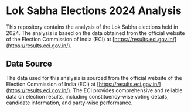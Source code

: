 # Lok Sabha Elections 2024 Analysis

This repository contains the analysis of the Lok Sabha elections held in 2024. The analysis is based on the data obtained from the official website of the Election Commission of India (ECI) at [https://results.eci.gov.in/](https://results.eci.gov.in/).


## Data Source

The data used for this analysis is sourced from the official website of the Election Commission of India (ECI) at [https://results.eci.gov.in/](https://results.eci.gov.in/). The ECI provides comprehensive and reliable data on election results, including constituency-wise voting details, candidate information, and party-wise performance.

